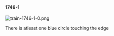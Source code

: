 #### 1746-1
![train-1746-1-0.png](https://github.com/lil-lab/nlvr/raw/master/nlvr/train/images/24/train-1746-1-0.png "train-1746-1-0.png")

There is atleast one blue circle touching the edge